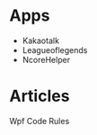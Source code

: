 <h1>Apps</h1>
<ul>
  <li>Kakaotalk</li>
  <li>Leagueoflegends</li>
  <li>NcoreHelper</li>
</ul>
<h1>Articles</h1>
<div>Wpf Code Rules</div>
